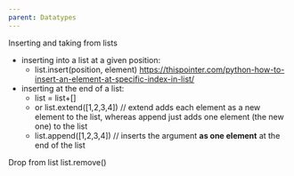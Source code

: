 ```yaml
---
parent: Datatypes 
---
```


Inserting and taking from lists

- inserting into a list at a given position:
	- list.insert(position, element)  https://thispointer.com/python-how-to-insert-an-element-at-specific-index-in-list/
- inserting at the end of a list:
	- list = list+[]
	- or list.extend([1,2,3,4]) // extend adds each element as a new element to the list, whereas append just adds one element (the new one) to the list
	- list.append([1,2,3,4]) // inserts the argument **as one element** at the end of the list



Drop from list
list.remove()
